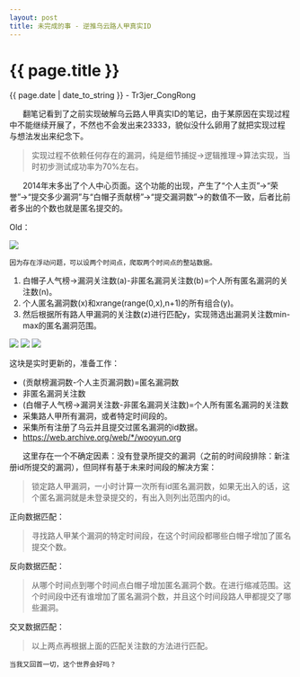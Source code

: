 ```yaml
---
layout: post
title: 未完成的事 - 逆推乌云路人甲真实ID
---
```


{{ page.title }}
================
<p class="date">{{ page.date | date_to_string }} - Tr3jer_CongRong</p>

&nbsp;&nbsp;&nbsp;&nbsp;&nbsp;&nbsp;翻笔记看到了之前实现破解乌云路人甲真实ID的笔记，由于某原因在实现过程中不能继续开展了，不然也不会发出来23333，貌似没什么卵用了就把实现过程与想法发出来纪念下。

> 实现过程不依赖任何存在的漏洞，纯是细节捕捉->逻辑推理->算法实现，当时初步测试成功率为70%左右。

&nbsp;&nbsp;&nbsp;&nbsp;&nbsp;&nbsp;2014年末多出了个人中心页面。这个功能的出现，产生了“个人主页”->“荣誉”->“提交多少漏洞”与“白帽子贡献榜”->“提交漏洞数”->的数值不一致，后者比前者多出的个数也就是匿名提交的。

Old：

<img src="http://blog-1252048719.cos.ap-shanghai.myqcloud.com/5erdfc.png">

```
因为存在浮动问题，可以设两个时间点，爬取两个时间点的整站数据。
```

1. 白帽子人气榜->漏洞关注数(a)-非匿名漏洞关注数(b)=个人所有匿名漏洞的关注数(n)。
2. 个人匿名漏洞数(x)和xrange(range(0,x),n+1)的所有组合(y)。
3. 然后根据所有路人甲漏洞的关注数(z)进行匹配y，实现筛选出漏洞关注数min-max的匿名漏洞范围。

<img src="http://blog-1252048719.cos.ap-shanghai.myqcloud.com/5202.png">

<img src="http://blog-1252048719.cos.ap-shanghai.myqcloud.com/Screen%20Shot%202016-04-16%20at%2010.05.23%20PM.png">

<img src="http://blog-1252048719.cos.ap-shanghai.myqcloud.com/5203.png">

这块是实时更新的，准备工作：

- (贡献榜漏洞数-个人主页漏洞数)=匿名漏洞数
- 非匿名漏洞关注数
- (白帽子人气榜->漏洞关注数-非匿名漏洞关注数)=个人所有匿名漏洞的关注数
- 采集路人甲所有漏洞，或者特定时间段的。
- 采集所有注册了乌云并且提交过匿名漏洞的id数据。
- https://web.archive.org/web/*/wooyun.org

&nbsp;&nbsp;&nbsp;&nbsp;&nbsp;&nbsp;这里存在一个不确定因素：没有登录所提交的漏洞（之前的时间段排除：新注册id所提交的漏洞），但同样有基于未来时间段的解决方案：

> 锁定路人甲漏洞，一小时计算一次所有id匿名漏洞数，如果无出入的话，这个匿名漏洞就是未登录提交的，有出入则列出范围内的id。

正向数据匹配：

> 寻找路人甲某个漏洞的特定时间段，在这个时间段都哪些白帽子增加了匿名提交个数。

反向数据匹配：

> 从哪个时间点到哪个时间点白帽子增加匿名漏洞个数。在进行缩减范围。这个时间段中还有谁增加了匿名漏洞个数，并且这个时间段路人甲都提交了哪些漏洞。

交叉数据匹配：

> 以上两点再根据上面的匹配关注数的方法进行匹配。

    当我又回首一切，这个世界会好吗？